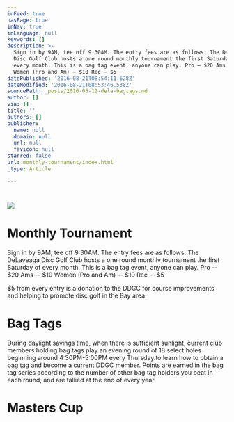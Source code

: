 ```yaml
---
inFeed: true
hasPage: true
inNav: true
inLanguage: null
keywords: []
description: >-
  Sign in by 9AM, tee off 9:30AM. The entry fees are as follows: The DeLaveaga
  Disc Golf Club hosts a one round monthly tournament the first Saturday of
  every month. This is a bag tag event, anyone can play. Pro – $20 Ams – $10
  Women (Pro and Am) – $10 Rec – $5
datePublished: '2016-08-21T08:54:11.628Z'
dateModified: '2016-08-21T08:53:46.538Z'
sourcePath: _posts/2016-05-12-dela-bagtags.md
author: []
via: {}
title: ''
authors: []
publisher:
  name: null
  domain: null
  url: null
  favicon: null
starred: false
url: monthly-tournament/index.html
_type: Article

---
```

# ![](https://s3-us-west-2.amazonaws.com/the-grid-img/p/65ea97e68fdb1c9169d72ac734dd36831c8b96d9.jpg)

# Monthly Tournament

Sign in by 9AM, tee off 9:30AM. The entry fees are as follows: The DeLaveaga Disc Golf Club hosts a one round monthly tournament the first Saturday of every month. This is a bag tag event, anyone can play. Pro -- $20 Ams -- $10 Women (Pro and Am) -- $10 Rec -- $5

$5 from every entry is a donation to the DDGC for course improvements and helping to promote disc golf in the Bay area.

# Bag Tags

During daylight savings time, when there is sufficient sunlight, current club members holding bag tags play an evening round of 18 select holes beginning around 4:30PM-5:00PM every Thursday.to learn how to obtain a bag tag and become a current DDGC member. Points are earned in the bag tag series according to the number of other bag tag holders you beat in each round, and are tallied at the end of every year.

# Masters Cup
